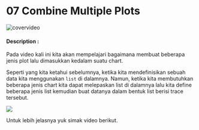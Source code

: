 # 07 Combine Multiple Plots

![covervideo](http://bit.ly/makeaicovervideo)

#### **Description :**

Pada video kali ini kita akan mempelajari bagaimana membuat beberapa jenis plot lalu dimasukkan kedalam suatu chart.

Seperti yang kita ketahui sebelumnya, ketika kita mendefinisikan sebuah data kita menggunakan `list` di dalamnya. Namun, ketika kita membutuhkan beberapa jenis chart kita dapat melepaskan list di dalamnya lalu kita define beberapa jenis list kemudian buat datanya dalam bentuk list berisi trace tersebut.

<img src ="https://github.com/BenedictusAryo/documents_assets/raw/master/New%20CourseMap/Beginner%20Course/3_Interactive%20Visualization%20and%20Dashboard%20using%20Plotly/assets/7_Multiplot.gif" align="center"/>

Untuk lebih jelasnya yuk simak video berikut.
